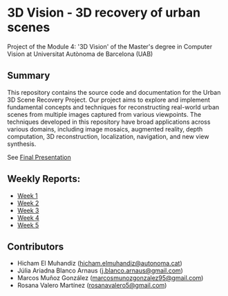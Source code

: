 # 3D Vision - 3D recovery of urban scenes
Project of the Module 4: '3D Vision' of the Master's degree in Computer Vision at Universitat Autònoma de Barcelona (UAB)

## Summary
This repository contains the source code and documentation for the Urban 3D Scene Recovery Project. Our project aims to explore and implement fundamental concepts and techniques for reconstructing real-world urban scenes from multiple images captured from various viewpoints. The techniques developed in this repository have broad applications across various domains, including image mosaics, augmented reality, depth computation, 3D reconstruction, localization, navigation, and new view synthesis. 

See [Final Presentation]()

## Weekly Reports:
- [Week 1](https://github.com/rosanavalero/3D_vision/blob/dff2f667982d3113eab9a9eb2ebc0f48cee164b6/Week%201/M4_Lab_1_Team5.pdf)
- [Week 2](https://github.com/rosanavalero/3D_vision/blob/4b7f0ab0650554093d05c30989d1245a62f91d2e/Week%202/M4_Lab_2.pdf)
- [Week 3](https://github.com/rosanavalero/3D_vision/blob/4b7f0ab0650554093d05c30989d1245a62f91d2e/Week%203/M4_Lab_3.pdf)
- [Week 4](https://github.com/rosanavalero/3D_vision/blob/4b7f0ab0650554093d05c30989d1245a62f91d2e/Week%204/M4_Lab_4_T5.pdf)
- [Week 5](https://github.com/rosanavalero/3D_vision/blob/4b7f0ab0650554093d05c30989d1245a62f91d2e/Week%205/M4_Lab_5.pdf)

## Contributors
- Hicham El Muhandiz (hicham.elmuhandiz@autonoma.cat)
- Júlia Ariadna Blanco Arnaus (j.blanco.arnaus@gmail.com)
- Marcos Muñoz González (marcosmunozgonzalez95@gmail.com)
- Rosana Valero Martínez (rosanavalero5@gmail.com)
